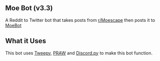<h2>Moe Bot (v3.3)</h2>

<p>A Reddit to Twitter bot that takes posts from <a href="https://www.reddit.com/r/Moescape">r/Moescape</a> then posts it to <a href="https://twitter.com/CuteMoeBot">MoeBot</a></p>

<h2>What it Uses</h2>
<p>This bot uses <a href="https://github.com/tweepy/tweepy">Tweepy</a>, <a href="https://github.com/praw-dev/praw">PRAW</a> and <a href="https://github.com/Rapptz/discord.py">Discord.py</a> to make this bot function.</p>
